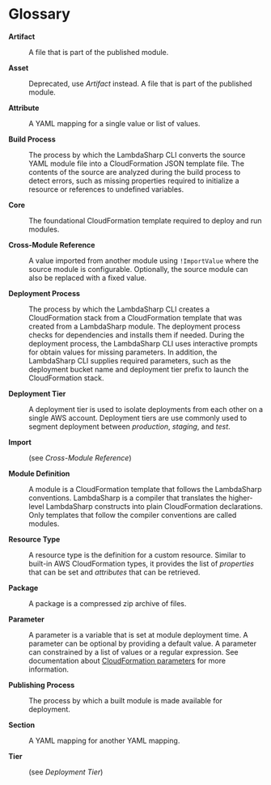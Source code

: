 # Glossary

<dl>

<dt><b>Artifact</b></dt>
<dd>

A file that is part of the published module.
</dd>

<dt><b>Asset</b></dt>
<dd>

Deprecated, use <i>Artifact</i> instead. A file that is part of the published module.
</dd>

<dt><b>Attribute</b></dt>
<dd>

A YAML mapping for a single value or list of values.
</dd>

<dt><b>Build Process</b></dt>
<dd>

The process by which the LambdaSharp CLI converts the source YAML module file into a CloudFormation JSON template file. The contents of the source are analyzed during the build process to detect errors, such as missing properties required to initialize a resource or references to undefined variables.
</dd>

<dt><b>Core</b></dt>
<dd>

The foundational CloudFormation template required to deploy and run modules.
</dd>

<dt><b>Cross-Module Reference</b></dt>
<dd>

A value imported from another module using <code>!ImportValue</code> where the source module is configurable. Optionally, the source module can also be replaced with a fixed value.
</dd>

<dt><b>Deployment Process</b></dt>
<dd>

The process by which the LambdaSharp CLI creates a CloudFormation stack from a CloudFormation template that was created from a LambdaSharp module. The deployment process checks for dependencies and installs them if needed. During the deployment process, the LambdaSharp CLI uses interactive prompts for obtain values for missing parameters. In addition, the LambdaSharp CLI supplies required parameters, such as the deployment bucket name and deployment tier prefix to launch the CloudFormation stack.
</dd>

<dt><b>Deployment Tier</b></dt>
<dd>

A deployment tier is used to isolate deployments from each other on a single AWS account. Deployment tiers are use commonly used to segment deployment between <i>production</i>, <i>staging</i>, and <i>test</i>.
</dd>

<dt><b>Import</b></dt>
<dd>

(see <i>Cross-Module Reference</i>)
</dd>

<dt><b>Module Definition</b></dt>
<dd>

A module is a CloudFormation template that follows the LambdaSharp conventions. LambdaSharp is a compiler that translates the higher-level LambdaSharp constructs into plain CloudFormation declarations. Only templates that follow the compiler conventions are called modules.
</dd>

<dt><b>Resource Type</b></dt>
<dd>

A resource type is the definition for a custom resource. Similar to built-in AWS CloudFormation types, it provides the list of <i>properties</i> that can be set and <i>attributes</i> that can be retrieved.
</dd>

<dt><b>Package</b></dt>
<dd>

A package is a compressed zip archive of files.
</dd>

<dt><b>Parameter</b></dt>
<dd>

A parameter is a variable that is set at module deployment time. A parameter can be optional by providing a default value. A parameter can constrained by a list of values or a regular expression. See documentation about <a href="https://docs.aws.amazon.com/AWSCloudFormation/latest/UserGuide/parameters-section-structure.html">CloudFormation parameters</a> for more information.
</dd>

<dt><b>Publishing Process</b></dt>
<dd>

The process by which a built module is made available for deployment.
</dd>

<dt><b>Section</b></dt>
<dd>

A YAML mapping for another YAML mapping.
</dd>

<dt><b>Tier</b></dt>
<dd>

(see <i>Deployment Tier</i>)
</dd>

</dl>
